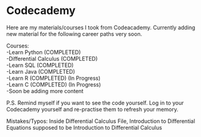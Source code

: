 # Codecademy
Here are my materials/courses I took from Codeacademy.
Currently adding new material for the following career paths very soon. <br />

Courses:<br />
-Learn Python (COMPLETED) <br />
-Differential Calculus (COMPLETED) <br />
-Learn SQL (COMPLETED) <br />
-Learn Java (COMPLETED) <br />
-Learn R (COMPLETED) (In Progress) <br />
-Learn C (COMPLETED) (In Progress) <br />
-Soon be adding more content <br />


P.S. Remind myself if you want to see the code yourself. 
Log in to your Codecademy yourself and re-practise them to refresh your memory.

Mistakes/Typos: Inside Differential Calculus File, Introduction to Differential Equations supposed to be Introduction to Differential Calculus
